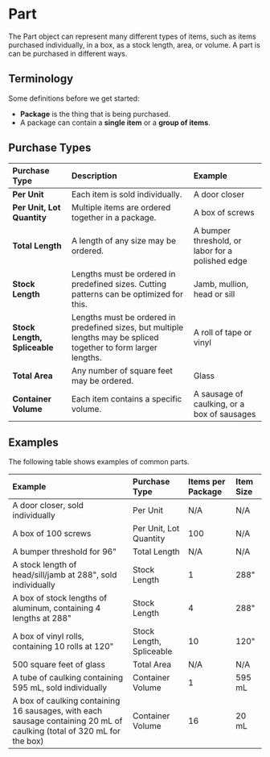 # Part

The Part object can represent many different types of items, such as items purchased individually, in a box, as a stock length, area, or volume. A part is can be purchased in different ways.

## Terminology

Some definitions before we get started:

* **Package** is the thing that is being purchased.
* A package can contain a **single item** or a **group of items**.

## Purchase Types

| Purchase Type | Description | Example |
| :--- | :--- | :--- |
| **Per Unit** | Each item is sold individually. | A door closer |
| **Per Unit, Lot Quantity** | Multiple items are ordered together in a package. | A box of screws |
| **Total Length** | A length of any size may be ordered. | A bumper threshold, or labor for a polished edge |
| **Stock Length** | Lengths must be ordered in predefined sizes. Cutting patterns can be optimized for this. | Jamb, mullion, head or sill |
| **Stock Length, Spliceable** | Lengths must be ordered in predefined sizes, but multiple lengths may be spliced together to form larger lengths. | A roll of tape or vinyl |
| **Total Area** | Any number of square feet may be ordered. | Glass |
| **Container Volume** | Each item contains a specific volume. | A sausage of caulking, or a box of sausages |

## Examples

The following table shows examples of common parts.

| Example | Purchase Type | Items per Package | Item Size |
| :--- | :--- | :--- | :--- |
| A door closer, sold individually | Per Unit | N/A | N/A |
| A box of 100 screws | Per Unit, Lot Quantity | 100 | N/A |
| A bumper threshold for 96" | Total Length | N/A | N/A |
| A stock length of head/sill/jamb at 288", sold individually | Stock Length | 1 | 288" |
| A box of stock lengths of aluminum, containing 4 lengths at 288" | Stock Length | 4 | 288" |
| A box of vinyl rolls, containing 10 rolls at 120" | Stock Length, Spliceable | 10 | 120" |
| 500 square feet of glass | Total Area | N/A | N/A |
| A tube of caulking containing 595 mL, sold individually | Container Volume | 1 | 595 mL |
| A box of caulking containing 16 sausages, with each sausage containing 20 mL of caulking \(total of 320 mL for the box\) | Container Volume | 16 | 20 mL |

